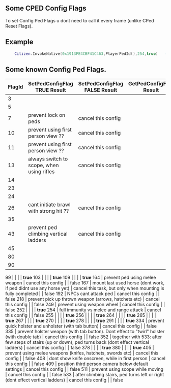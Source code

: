 ## Some CPED Config Flags

To set Config Ped Flags u dont need to call it every frame (unlike CPed Reset Flags).

## Example

```lua
	Citizen.InvokeNative(0x1913FE4CBF41C463,PlayerPedId(),254,true)   -- SetPedConfigFlag, flag 254 gives full immunity vs melee and range attack	
```

<h2>Some known Config Ped Flags.</h2>

FlagId | SetPedConfigFlag TRUE Result | SetPedConfigFlag FALSE Result | GetPedConfigFlag Result | Default Value
----------- | ----------------- | --------------------- | --------------------- | ---------------------
3 |  |  |  | **true**
5 |  |  |  | **true**
7 | prevent lock on peds | cancel this config |  | false
10 | prevent using first person view ?? | cancel this config |  | false
11 | prevent using first person view ?? | cancel this config |  | false
13 | always switch to scope, when using rifles | cancel this config |  | false
14 |  |  |  | **true**
23 |  |  |  | **true**
24 |  |  |  | **true**
26 | cant initiate brawl with strong hit ?? | cancel this config |  | false
35 |  |  |  | **true**
43 | prevent ped climbing vertical ladders | cancel this config |  | false
45 |  |  |  | **true**
80 |  |  |  | **true**
90 |  |  |  | **true**

99 |  |  |  | **true**
103 |  |  |  | **true**
109 |  |  |  | **true**
164 | prevent ped using melee weapon | cancel this config |  | false
167 | mount last used horse (dont work, if ped didnt use any horse yet) | cancel this task, but only when mounting is fully completed |  | false
192 | NPCs cant attack ped | cancel this config |  | false
218 | prevent pick up thrown weapon (arrows, hatchets etc) | cancel this config |  | false
249 | prevent using weapon wheel | cancel this config |  | false
252 |  |  |  | **true**
254 | full immunity vs melee and range attack | cancel this config |  | false
255 |  |  |  | **true**
256 |  |  |  | **true**
264 |  |  |  | **true**
265 |  |  |  | **true**
267 |  |  |  | **true**
270 |  |  |  | **true**
278 |  |  |  | **true**
291 |  |  |  | **true**
334 | prevent quick holster and unholster (with tab button) | cancel this config |  | false
335 | prevent holster weapon (with tab button). Dont effect to "twirl" holster (with double tab) | cancel this config |  | false
352 | together with 533: after few steps of stairs (up or down), ped turns back (dont effect vertical ladders) | cancel this config |  | false
378 |  |  |  | **true**
380 |  |  |  | **true**
405 | prevent using melee weapons (knifes, hatchets, swords etc) | cancel this config |  | false
408 | dont show knife onscreen, while in first person | cancel this config |  | false
409 | position third person camera below default settings | cancel this config |  | false
511 | prevent using scope while moving | cancel this config |  | false
533 | after climbing stairs, ped turns left or right (dont effect vertical ladders) | cancel this config |  | false
